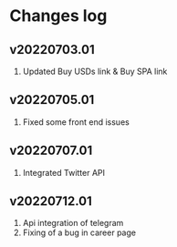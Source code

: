 # Changes log

## v20220703.01
1. Updated Buy USDs link & Buy SPA link

## v20220705.01
1. Fixed some front end issues

## v20220707.01
1. Integrated Twitter API

## v20220712.01
1. Api integration of telegram
2. Fixing of a bug in career page